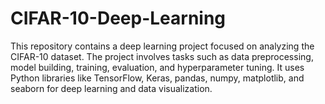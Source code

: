 # CIFAR-10-Deep-Learning
This repository contains a deep learning project focused on analyzing the CIFAR-10 dataset. The project involves tasks such as data preprocessing, model building, training, evaluation, and hyperparameter tuning. It uses Python libraries like TensorFlow, Keras, pandas, numpy, matplotlib, and seaborn for deep learning and data visualization.
